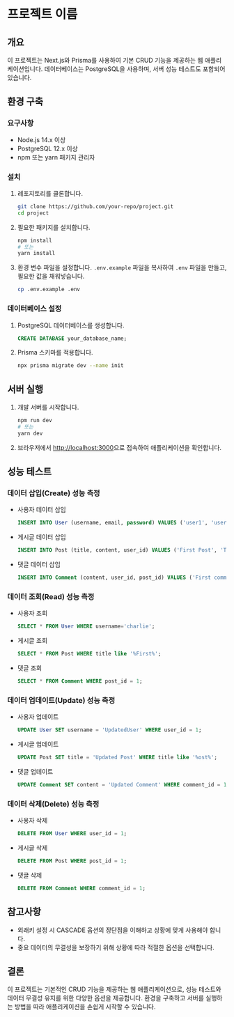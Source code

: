 # 프로젝트 이름

## 개요

이 프로젝트는 Next.js와 Prisma를 사용하여 기본 CRUD 기능을 제공하는 웹 애플리케이션입니다. 데이터베이스는 PostgreSQL을 사용하며, 서버 성능 테스트도 포함되어 있습니다.

## 환경 구축

### 요구사항

- Node.js 14.x 이상
- PostgreSQL 12.x 이상
- npm 또는 yarn 패키지 관리자

### 설치

1. 레포지토리를 클론합니다.

   ```bash
   git clone https://github.com/your-repo/project.git
   cd project
   ```

2. 필요한 패키지를 설치합니다.

   ```bash
   npm install
   # 또는
   yarn install
   ```

3. 환경 변수 파일을 설정합니다. `.env.example` 파일을 복사하여 `.env` 파일을 만들고, 필요한 값을 채워넣습니다.
   ```bash
   cp .env.example .env
   ```

### 데이터베이스 설정

1. PostgreSQL 데이터베이스를 생성합니다.

   ```sql
   CREATE DATABASE your_database_name;
   ```

2. Prisma 스키마를 적용합니다.
   ```bash
   npx prisma migrate dev --name init
   ```

## 서버 실행

1. 개발 서버를 시작합니다.

   ```bash
   npm run dev
   # 또는
   yarn dev
   ```

2. 브라우저에서 [http://localhost:3000](http://localhost:3000)으로 접속하여 애플리케이션을 확인합니다.

## 성능 테스트

### 데이터 삽입(Create) 성능 측정

- 사용자 데이터 삽입

  ```sql
  INSERT INTO User (username, email, password) VALUES ('user1', 'user1@example.com', 'password1');
  ```

- 게시글 데이터 삽입

  ```sql
  INSERT INTO Post (title, content, user_id) VALUES ('First Post', 'This is the content of the first post', 1);
  ```

- 댓글 데이터 삽입
  ```sql
  INSERT INTO Comment (content, user_id, post_id) VALUES ('First comment', 1, 1);
  ```

### 데이터 조회(Read) 성능 측정

- 사용자 조회

  ```sql
  SELECT * FROM User WHERE username='charlie';
  ```

- 게시글 조회

  ```sql
  SELECT * FROM Post WHERE title like '%First%';
  ```

- 댓글 조회
  ```sql
  SELECT * FROM Comment WHERE post_id = 1;
  ```

### 데이터 업데이트(Update) 성능 측정

- 사용자 업데이트

  ```sql
  UPDATE User SET username = 'UpdatedUser' WHERE user_id = 1;
  ```

- 게시글 업데이트

  ```sql
  UPDATE Post SET title = 'Updated Post' WHERE title like '%ost%';
  ```

- 댓글 업데이트
  ```sql
  UPDATE Comment SET content = 'Updated Comment' WHERE comment_id = 1;
  ```

### 데이터 삭제(Delete) 성능 측정

- 사용자 삭제

  ```sql
  DELETE FROM User WHERE user_id = 1;
  ```

- 게시글 삭제

  ```sql
  DELETE FROM Post WHERE post_id = 1;
  ```

- 댓글 삭제
  ```sql
  DELETE FROM Comment WHERE comment_id = 1;
  ```

## 참고사항

- 외래키 설정 시 CASCADE 옵션의 장단점을 이해하고 상황에 맞게 사용해야 합니다.
- 중요 데이터의 무결성을 보장하기 위해 상황에 따라 적절한 옵션을 선택합니다.

## 결론

이 프로젝트는 기본적인 CRUD 기능을 제공하는 웹 애플리케이션으로, 성능 테스트와 데이터 무결성 유지를 위한 다양한 옵션을 제공합니다. 환경을 구축하고 서버를 실행하는 방법을 따라 애플리케이션을 손쉽게 시작할 수 있습니다.
